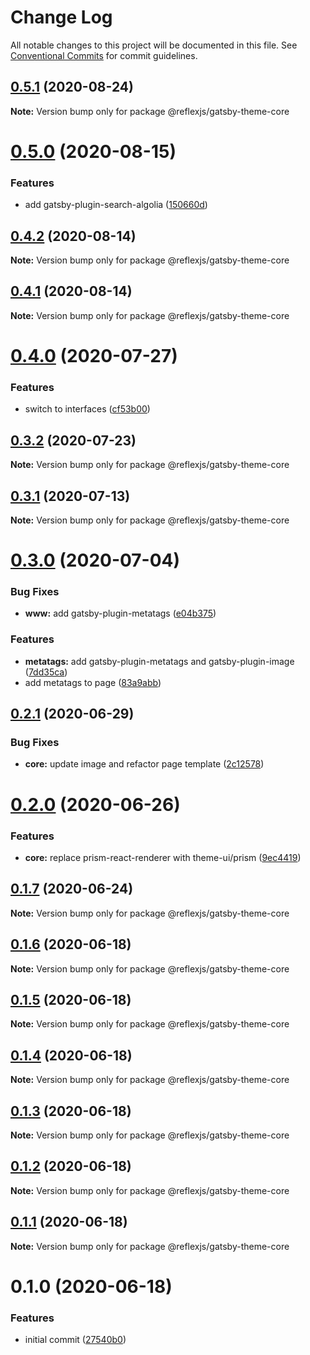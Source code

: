 # Change Log

All notable changes to this project will be documented in this file.
See [Conventional Commits](https://conventionalcommits.org) for commit guidelines.

## [0.5.1](https://github.com/reflexjs/reflex/compare/@reflexjs/gatsby-theme-core@0.5.0...@reflexjs/gatsby-theme-core@0.5.1) (2020-08-24)

**Note:** Version bump only for package @reflexjs/gatsby-theme-core





# [0.5.0](https://github.com/reflexjs/reflex/compare/@reflexjs/gatsby-theme-core@0.4.2...@reflexjs/gatsby-theme-core@0.5.0) (2020-08-15)


### Features

* add gatsby-plugin-search-algolia ([150660d](https://github.com/reflexjs/reflex/commit/150660dd5fd009e33dc78c161e863f2a0dc49d8f))





## [0.4.2](https://github.com/reflexjs/reflex/compare/@reflexjs/gatsby-theme-core@0.4.1...@reflexjs/gatsby-theme-core@0.4.2) (2020-08-14)

**Note:** Version bump only for package @reflexjs/gatsby-theme-core





## [0.4.1](https://github.com/reflexjs/reflex/compare/@reflexjs/gatsby-theme-core@0.4.0...@reflexjs/gatsby-theme-core@0.4.1) (2020-08-14)

**Note:** Version bump only for package @reflexjs/gatsby-theme-core





# [0.4.0](https://github.com/reflexjs/reflex/compare/@reflexjs/gatsby-theme-core@0.3.2...@reflexjs/gatsby-theme-core@0.4.0) (2020-07-27)


### Features

* switch to interfaces ([cf53b00](https://github.com/reflexjs/reflex/commit/cf53b00b4ac2d09e4089635cbad1223ca3932a15))





## [0.3.2](https://github.com/reflexjs/reflex/compare/@reflexjs/gatsby-theme-core@0.3.1...@reflexjs/gatsby-theme-core@0.3.2) (2020-07-23)

**Note:** Version bump only for package @reflexjs/gatsby-theme-core





## [0.3.1](https://github.com/reflexjs/reflex/compare/@reflexjs/gatsby-theme-core@0.3.0...@reflexjs/gatsby-theme-core@0.3.1) (2020-07-13)

**Note:** Version bump only for package @reflexjs/gatsby-theme-core





# [0.3.0](https://github.com/reflexjs/reflex/compare/@reflexjs/gatsby-theme-core@0.2.1...@reflexjs/gatsby-theme-core@0.3.0) (2020-07-04)


### Bug Fixes

* **www:** add gatsby-plugin-metatags ([e04b375](https://github.com/reflexjs/reflex/commit/e04b3752dcae505d6c25628a54d503bfc7c4ae18))


### Features

* **metatags:** add gatsby-plugin-metatags and gatsby-plugin-image ([7dd35ca](https://github.com/reflexjs/reflex/commit/7dd35ca5a88f686f11a0f3772d4eaaa640842ba9))
* add metatags to page ([83a9abb](https://github.com/reflexjs/reflex/commit/83a9abbe43c55ec3f88b636bf4652a834b701690))





## [0.2.1](https://github.com/reflexjs/reflex/compare/@reflexjs/gatsby-theme-core@0.2.0...@reflexjs/gatsby-theme-core@0.2.1) (2020-06-29)


### Bug Fixes

* **core:** update image and refactor page template ([2c12578](https://github.com/reflexjs/reflex/commit/2c125781b8898ef5e6615bb5acce57fc06d55031))





# [0.2.0](https://github.com/reflexjs/reflex/compare/@reflexjs/gatsby-theme-core@0.1.7...@reflexjs/gatsby-theme-core@0.2.0) (2020-06-26)


### Features

* **core:** replace prism-react-renderer with theme-ui/prism ([9ec4419](https://github.com/reflexjs/reflex/commit/9ec44192678175f00d760d9a93dc89dc86be5daf))





## [0.1.7](https://github.com/reflexjs/reflex/compare/@reflexjs/gatsby-theme-core@0.1.6...@reflexjs/gatsby-theme-core@0.1.7) (2020-06-24)

**Note:** Version bump only for package @reflexjs/gatsby-theme-core





## [0.1.6](https://github.com/reflexjs/reflex/compare/@reflexjs/gatsby-theme-core@0.1.5...@reflexjs/gatsby-theme-core@0.1.6) (2020-06-18)

**Note:** Version bump only for package @reflexjs/gatsby-theme-core





## [0.1.5](https://github.com/reflexjs/reflex/compare/@reflexjs/gatsby-theme-core@0.1.4...@reflexjs/gatsby-theme-core@0.1.5) (2020-06-18)

**Note:** Version bump only for package @reflexjs/gatsby-theme-core





## [0.1.4](https://github.com/reflexjs/reflex/compare/@reflexjs/gatsby-theme-core@0.1.3...@reflexjs/gatsby-theme-core@0.1.4) (2020-06-18)

**Note:** Version bump only for package @reflexjs/gatsby-theme-core





## [0.1.3](https://github.com/reflexjs/reflex/compare/@reflexjs/gatsby-theme-core@0.1.2...@reflexjs/gatsby-theme-core@0.1.3) (2020-06-18)

**Note:** Version bump only for package @reflexjs/gatsby-theme-core





## [0.1.2](https://github.com/reflexjs/reflex/compare/@reflexjs/gatsby-theme-core@0.1.1...@reflexjs/gatsby-theme-core@0.1.2) (2020-06-18)

**Note:** Version bump only for package @reflexjs/gatsby-theme-core





## [0.1.1](https://github.com/reflexjs/reflex/compare/@reflexjs/gatsby-theme-core@0.1.0...@reflexjs/gatsby-theme-core@0.1.1) (2020-06-18)

**Note:** Version bump only for package @reflexjs/gatsby-theme-core





# 0.1.0 (2020-06-18)


### Features

* initial commit ([27540b0](https://github.com/reflexjs/reflex/commit/27540b022a849212a21894b05df928e5e6b19456))
